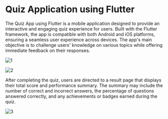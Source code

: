 # Quiz Application using Flutter

The Quiz App using Flutter is a mobile application designed to provide an interactive and engaging quiz experience for users. Built with the Flutter framework, the app is compatible with both Android and iOS platforms, ensuring a seamless user experience across devices. The app's main objective is to challenge users' knowledge on various topics while offering immediate feedback on their responses.


![1](https://github.com/Nayni19/Quiz-App/assets/83155646/946eb636-d927-44b0-8f39-760573689cea)

![2](https://github.com/Nayni19/Quiz-App/assets/83155646/9ce07ba7-6e90-4be6-8904-4dd5ce48250f)

After completing the quiz, users are directed to a result page that displays their total score and performance summary. The summary may include the number of correct and incorrect answers, the percentage of questions answered correctly, and any achievements or badges earned during the quiz.

![3](https://github.com/Nayni19/Quiz-App/assets/83155646/f6614af4-1d7b-4df5-b1d6-f0c9beda70cb)
